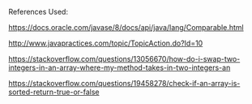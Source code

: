 References Used:

https://docs.oracle.com/javase/8/docs/api/java/lang/Comparable.html

http://www.javapractices.com/topic/TopicAction.do?Id=10

https://stackoverflow.com/questions/13056670/how-do-i-swap-two-integers-in-an-array-where-my-method-takes-in-two-integers-an

https://stackoverflow.com/questions/19458278/check-if-an-array-is-sorted-return-true-or-false

